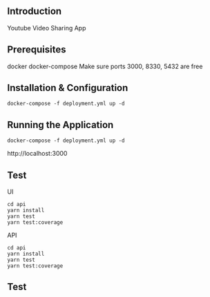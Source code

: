 ## Introduction
Youtube Video Sharing App

## Prerequisites
docker
docker-compose
Make sure ports 3000, 8330, 5432 are free

## Installation & Configuration
```
docker-compose -f deployment.yml up -d
```

## Running the Application
```
docker-compose -f deployment.yml up -d
```

http://localhost:3000

## Test
UI
```
cd api
yarn install
yarn test
yarn test:coverage
```
API
```
cd api
yarn install
yarn test
yarn test:coverage
```

## Test

